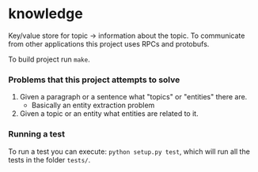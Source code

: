 # knowledge

Key/value store for topic -> information about the topic. To communicate from other applications this project uses RPCs and protobufs.

To build project run `make`.

### Problems that this project attempts to solve

1. Given a paragraph or a sentence what "topics" or "entities" there are.
    - Basically an entity extraction problem
2. Given a topic or an entity what entities are related to it.

### Running a test

To run a test you can execute: `python setup.py test`, which will run all the tests in the folder `tests/`. 
